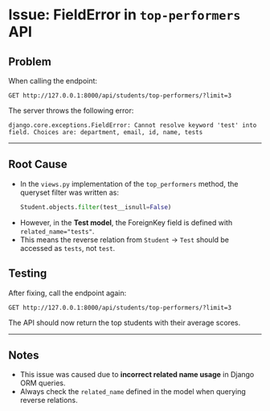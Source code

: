 #  Issue: FieldError in `top-performers` API

## Problem
When calling the endpoint:
```
GET http://127.0.0.1:8000/api/students/top-performers/?limit=3
```
The server throws the following error:
```
django.core.exceptions.FieldError: Cannot resolve keyword 'test' into field. Choices are: department, email, id, name, tests
```

---

## Root Cause
- In the `views.py` implementation of the `top_performers` method, the queryset filter was written as:
  ```python
  Student.objects.filter(test__isnull=False)
  ```
- However, in the **Test model**, the ForeignKey field is defined with `related_name="tests"`.  
- This means the reverse relation from `Student` → `Test` should be accessed as `tests`, not `test`.  


##  Testing
After fixing, call the endpoint again:
```
GET http://127.0.0.1:8000/api/students/top-performers/?limit=3
```
 The API should now return the top students with their average scores.

---

## Notes
- This issue was caused due to **incorrect related name usage** in Django ORM queries.  
- Always check the `related_name` defined in the model when querying reverse relations.  
